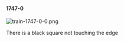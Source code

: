 #### 1747-0
![train-1747-0-0.png](https://github.com/lil-lab/nlvr/raw/master/nlvr/train/images/18/train-1747-0-0.png "train-1747-0-0.png")

There is a black square not touching the edge